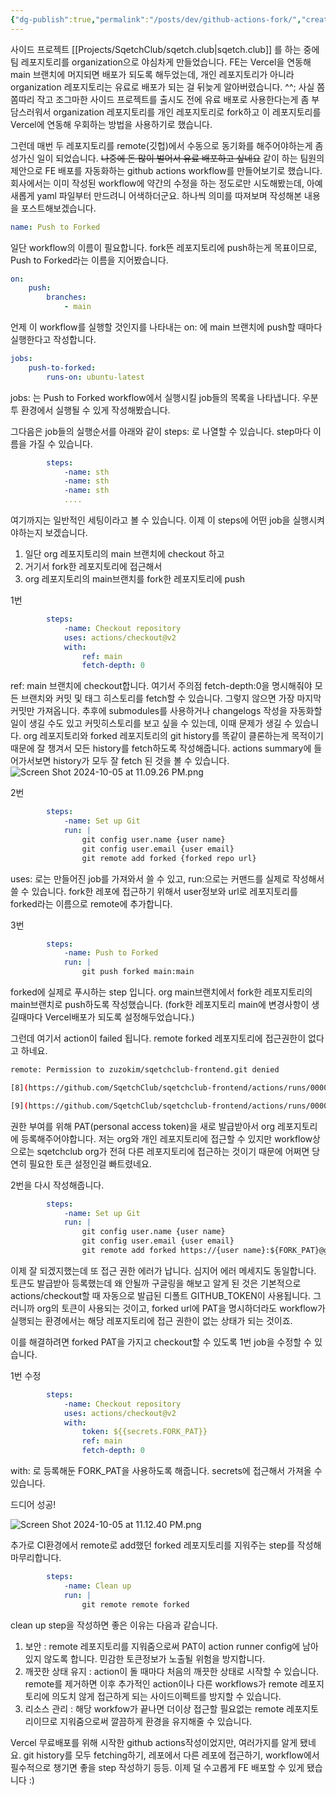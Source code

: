 ```yaml
---
{"dg-publish":true,"permalink":"/posts/dev/github-actions-fork/","created":"2024-09-16","updated":"2024-10-05T22:03:00"}
---
```


사이드 프로젝트 [[Projects/SqetchClub/sqetch.club\|sqetch.club]] 를 하는 중에 팀 레포지토리를 organization으로 야심차게 만들었습니다. FE는 Vercel을 연동해 main 브랜치에 머지되면 배포가 되도록 해두었는데, 개인 레포지토리가 아니라 organization 레포지토리는 유료로 배포가 되는 걸 뒤늦게 알아버렸습니다. ^^; 사실 쫌쫌따리 작고 조그마한 사이드 프로젝트를 출시도 전에 유료 배포로 사용한다는게 좀 부담스러워서 organization 레포지토리를 개인 레포지토리로 fork하고 이 레포지토리를 Vercel에 연동해 우회하는 방법을 사용하기로 했습니다. 

그런데 매번 두 레포지토리를 remote(깃헙)에서 수동으로 동기화를 해주어야하는게 좀 성가신 일이 되었습니다. ~~나중에 돈 많이 벌어서 유료 배포하고 싶네요~~ 
같이 하는 팀원의 제안으로 FE 배포를 자동화하는 github actions workflow를 만들어보기로 했습니다. 회사에서는 이미 작성된 workflow에 약간의 수정을 하는 정도로만 시도해봤는데, 아예 새롭게 yaml 파일부터 만드려니 어색하더군요. 하나씩 의미를 따져보며 작성해본 내용을 포스트해보겠습니다.


```yaml
name: Push to Forked

```
일단 workflow의 이름이 필요합니다. fork뜬 레포지토리에 push하는게 목표이므로, Push to Forked라는 이름을 지어봤습니다.

```yaml
on:
	push:
		branches:
			- main
```

언제 이 workflow를 실행할 것인지를 나타내는 on: 에 main 브랜치에 push할 때마다 실행한다고 작성합니다.


```yaml
jobs:
	push-to-forked:
		runs-on: ubuntu-latest
```
jobs: 는 Push to Forked workflow에서 실행시킬 job들의 목록을 나타냅니다. 우분투 환경에서 실행될 수 있게 작성해봤습니다.

그다음은 job들의 실행순서를 아래와 같이 steps: 로 나열할 수 있습니다. step마다 이름을 가질 수 있습니다.
```yaml
		steps:
			-name: sth
			-name: sth
			-name: sth
			....
```

여기까지는 일반적인 세팅이라고 볼 수 있습니다. 이제 이 steps에 어떤 job을 실행시켜야하는지 보겠습니다.
1. 일단 org 레포지토리의 main 브랜치에 checkout 하고
2. 거기서 fork한 레포지토리에 접근해서
3. org 레포지토리의 main브랜치를 fork한 레포지토리에 push

1번
```yaml
		steps:
			-name: Checkout repository
			uses: actions/checkout@v2
			with:
				ref: main
				fetch-depth: 0
```
ref: main 브랜치에 checkout합니다. 여기서 주의점 fetch-depth:0을 명시해줘야 모든 브랜치와 커밋 및 태그 히스토리를 fetch할 수 있습니다. 그렇지 않으면 가장 마지막 커밋만 가져옵니다. 추후에 submodules를 사용하거나 changelogs 작성을 자동화할 일이 생길 수도 있고 커밋히스토리를 보고 싶을 수 있는데, 이때 문제가 생길 수 있습니다. org 레포지토리와 forked 레포지토리의 git history를 똑같이 클론하는게 목적이기 때문에 잘 챙겨서 모든 history를 fetch하도록 작성해줍니다.
actions summary에 들어가서보면 history가 모두 잘 fetch 된 것을 볼 수 있습니다.
![Screen Shot 2024-10-05 at 11.09.26 PM.png](/img/user/Screen%20Shot%202024-10-05%20at%2011.09.26%20PM.png)

2번
```yaml
		steps:
			-name: Set up Git
			run: |
				git config user.name {user name}
				git config user.email {user email}
				git remote add forked {forked repo url}
```

uses: 로는 만들어진 job를 가져와서 쓸 수 있고, run:으로는 커맨드를 실제로 작성해서 쓸 수 있습니다.
fork한 레포에 접근하기 위해서 user정보와 url로 레포지토리를 forked라는 이름으로 remote에 추가합니다.

3번
```yaml
		steps:
			-name: Push to Forked
			run: |
				git push forked main:main
```
forked에 실제로 푸시하는 step 입니다. org main브랜치에서 fork한 레포지토리의 main브랜치로 push하도록 작성했습니다. (fork한 레포지토리 main에 변경사항이 생길때마다 Vercel배포가 되도록 설정해두었습니다.)

그런데 여기서 action이 failed 됩니다. remote forked 레포지토리에 접근권한이 없다고 하네요.

```bash
remote: Permission to zuzokim/sqetchclub-frontend.git denied

[8](https://github.com/SqetchClub/sqetchclub-frontend/actions/runs/000000000/job/0000000000#step:4:9)fatal: unable to access '[https://github.com/zuzokim/sqetchclub-fronted.git/](https://github.com/zuzokim/sqetchclub-frontend.git/)': The requested URL returned error: 403

[9](https://github.com/SqetchClub/sqetchclub-frontend/actions/runs/00000000/job/000000000#step:4:10)Error: Process completed with exit code 128.
```

권한 부여를 위해 PAT(personal access token)을 새로 발급받아서 org 레포지토리에 등록해주어야합니다. 저는 org와 개인 레포지토리에 접근할 수 있지만 workflow상으로는 sqetchclub org가 전혀 다른 레포지토리에 접근하는 것이기 때문에 어쩌면 당연히 필요한 토큰 설정인걸 빠트렸네요.

2번을 다시 작성해줍니다.
```yaml
		steps:
			-name: Set up Git
			run: |
				git config user.name {user name}
				git config user.email {user email}
				git remote add forked https://{user name}:${FORK_PAT}@github.com/{user name}/{repository name}.git
```


이제 잘 되겠지했는데 또 접근 권한 에러가 납니다. 심지어 에러 메세지도 동일합니다. 토큰도 발급받아 등록했는데 왜 안될까 구글링을 해보고 알게 된 것은 기본적으로 actions/checkout할 때 자동으로 발급된 디폴트 GITHUB_TOKEN이 사용됩니다. 그러니까 org의 토큰이 사용되는 것이고, forked url에 PAT을 명시하더라도 workflow가 실행되는 환경에서는 해당 레포지토리에 접근 권한이 없는 상태가 되는 것이죠. 

이를 해결하려면 forked PAT을 가지고 checkout할 수 있도록 1번 job을 수정할 수 있습니다.

1번 수정
```yaml
		steps:
			-name: Checkout repository
			uses: actions/checkout@v2
			with:
				token: ${{secrets.FORK_PAT}}
				ref: main
				fetch-depth: 0
```
with: 로 등록해둔 FORK_PAT을 사용하도록 해줍니다. secrets에 접근해서 가져올 수 있습니다.

드디어 성공!

![Screen Shot 2024-10-05 at 11.12.40 PM.png](/img/user/Screen%20Shot%202024-10-05%20at%2011.12.40%20PM.png)

추가로 CI환경에서 remote로 add했던 forked 레포지토리를 지워주는 step를 작성해 마무리합니다.
```yaml
		steps:
			-name: Clean up
			run: |
				git remote remote forked
```
clean up step을 작성하면 좋은 이유는 다음과 같습니다.
1. 보안 : remote 레포지토리를 지워줌으로써 PAT이 action runner config에 남아있지 않도록 합니다. 민감한 토큰정보가 노출될 위험을 방지합니다.
2. 깨끗한 상태 유지 : action이 돌 때마다 처음의 깨끗한 상태로 시작할 수 있습니다. remote를 제거하면 이후 추가적인 action이나 다른 workflows가 remote 레포지토리에 의도치 않게 접근하게 되는 사이드이펙트를 방지할 수 있습니다.
3. 리소스 관리 : 해당 workfow가 끝나면 더이상 접근할 필요없는 remote 레포지토리이므로 지워줌으로써 깔끔하게 환경을 유지해줄 수 있습니다.

Vercel 무료배포를 위해 시작한 github actions작성이었지만, 여러가지를 알게 됐네요. git history를 모두 fetching하기, 레포에서 다른 레포에 접근하기, workflow에서 필수적으로 챙기면 좋을 step 작성하기 등등. 이제 덜 수고롭게 FE 배포할 수 있게 됐습니다 :) 
